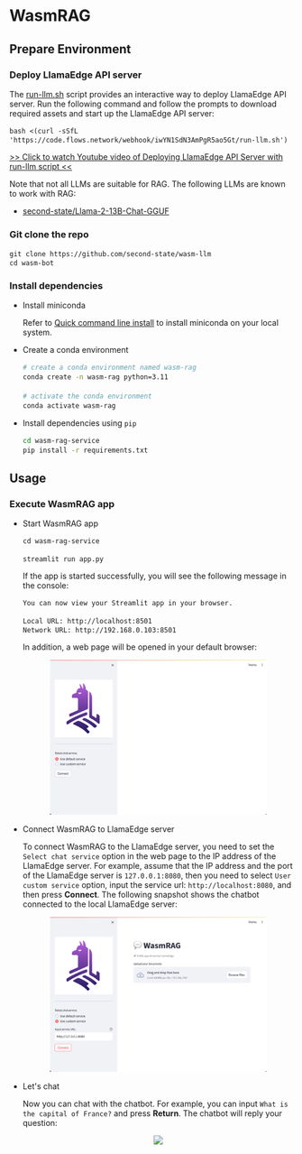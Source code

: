 # WasmRAG

## Prepare Environment

### Deploy LlamaEdge API server

  The [run-llm.sh](https://github.com/second-state/LlamaEdge/raw/main/run-llm.sh) script provides an interactive way to deploy LlamaEdge API server. Run the following command and follow the prompts to download required assets and start up the LlamaEdge API server:

  ```console
  bash <(curl -sSfL 'https://code.flows.network/webhook/iwYN1SdN3AmPgR5ao5Gt/run-llm.sh')
  ```

  [>> Click to watch Youtube video of Deploying LlamaEdge API Server with run-llm script <<](https://www.youtube.com/watch?v=fu_sM4uSLsI)

  Note that not all LLMs are suitable for RAG. The following LLMs are known to work with RAG:

  - [second-state/Llama-2-13B-Chat-GGUF](https://huggingface.co/second-state/Llama-2-13B-Chat-GGUF)

### Git clone the repo

  ```console
  git clone https://github.com/second-state/wasm-llm
  cd wasm-bot
  ```

### Install dependencies

- Install miniconda

  Refer to [Quick command line install](https://docs.conda.io/projects/miniconda/en/latest/#quick-command-line-install) to install miniconda on your local system.

- Create a conda environment

  ```bash
  # create a conda environment named wasm-rag
  conda create -n wasm-rag python=3.11

  # activate the conda environment
  conda activate wasm-rag
  ```

- Install dependencies using `pip`

  ```bash
  cd wasm-rag-service
  pip install -r requirements.txt
  ```

## Usage

### Execute WasmRAG app

- Start WasmRAG app

  ```console
  cd wasm-rag-service

  streamlit run app.py
  ```

  If the app is started successfully, you will see the following message in the console:

  ```console
  You can now view your Streamlit app in your browser.

  Local URL: http://localhost:8501
  Network URL: http://192.168.0.103:8501
  ```

  In addition, a web page will be opened in your default browser:

  <div align="center">
  <img src="assets/image.png" width=80% />
  </div>

- Connect WasmRAG to LlamaEdge server

  To connect WasmRAG to the LlamaEdge server, you need to set the `Select chat service` option in the web page to the IP address of the LlamaEdge server. For example, assume that the IP address and the port of the LlamaEdge server is `127.0.0.1:8080`, then you need to select `User custom service` option, input the service url: `http://localhost:8080`, and then press **Connect**. The following snapshot shows the chatbot connected to the local LlamaEdge server:

  <div align="center">
  <img src="assets/image-1.png" width=80% />
  </div>

- Let's chat

  Now you can chat with the chatbot. For example, you can input `What is the capital of France?` and press **Return**. The chatbot will reply your question:

  <div align="center">
  <img src="assets/image-3.png" width=80% />
  </div>

<!--
### Install Python packages

```bash
cd wasm-rag-service
pip install -r requirements.txt
```

### Install system dependencies

- Install the following system dependencies if they are not already available on your system. Depending on what document types you're parsing, you may not need all of these.

  - `libmagic-dev` (filetype detection)
  - `poppler-utils` (images and PDFs)
  - `tesseract-ocr` (images and PDFs, install tesseract-lang for additional language support)
  - `libreoffice` (MS Office docs)
  - `pandoc` (EPUBs, RTFs and Open Office docs)
 -->
